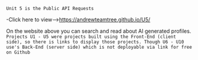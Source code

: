 `Unit 5 is the Public API Requests`

-Click here to view-->https://andrewteamtree.github.io/U5/

On the website above you can search and read about AI generated profiles.
`Projects U1 - U5 were projects built using the Front-End (client side), so there is links to display those projects. Though U6 - U10 use's Back-End (server side) which is not deployable via link for free on Github`
